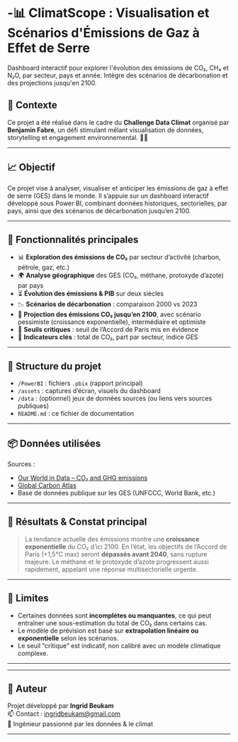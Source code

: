 # -📊 ClimatScope : Visualisation et Scénarios d'Émissions de Gaz à Effet de Serre
Dashboard interactif pour explorer l'évolution des émissions de CO₂, CH₄ et N₂O, par secteur, pays et année. Intègre des scénarios de décarbonation et des projections jusqu'en 2100.


## 🏁 Contexte

Ce projet a été réalisé dans le cadre du **Challenge Data Climat** organisé par **Benjamin Fabre**, un défi stimulant mêlant visualisation de données, storytelling et engagement environnemental. 🚀🌱

---

## 📈 Objectif

Ce projet vise à analyser, visualiser et anticiper les émissions de gaz à effet de serre (GES) dans le monde. Il s’appuie sur un dashboard interactif développé sous Power BI, combinant données historiques, sectorielles, par pays, ainsi que des scénarios de décarbonation jusqu’en 2100.

---

## 🔧 Fonctionnalités principales

- 📊 **Exploration des émissions de CO₂** par secteur d’activité (charbon, pétrole, gaz, etc.)
- 🌍 **Analyse géographique** des GES (CO₂, méthane, protoxyde d’azote) par pays
- ⏳ **Évolution des émissions & PIB** sur deux siècles
- 📉 **Scénarios de décarbonation** : comparaison 2000 vs 2023
- 🚨 **Projection des émissions CO₂ jusqu’en 2100**, avec scénario pessimiste (croissance exponentielle), intermédiaire et optimiste
- 🎯 **Seuils critiques** : seuil de l’Accord de Paris mis en évidence
- 🧭 **Indicateurs clés** : total de CO₂, part par secteur, indice GES

---

## 📂 Structure du projet

- `/PowerBI` : fichiers `.pbix` (rapport principal)
- `/assets` : captures d’écran, visuels du dashboard
- `/data` : (optionnel) jeux de données sources (ou liens vers sources publiques)
- `README.md` : ce fichier de documentation

---

## 📦 Données utilisées

Sources :
- [Our World in Data – CO₂ and GHG emissions](https://ourworldindata.org/co2-and-other-greenhouse-gas-emissions)
- [Global Carbon Atlas](http://www.globalcarbonatlas.org/)
- Base de données publique sur les GES (UNFCCC, World Bank, etc.)

---

## 🔮 Résultats & Constat principal

> La tendance actuelle des émissions montre une **croissance exponentielle** du CO₂ d’ici 2100. En l’état, les objectifs de l’Accord de Paris (+1,5°C max) seront **dépassés avant 2040**, sans rupture majeure. Le méthane et le protoxyde d’azote progressent aussi rapidement, appelant une réponse multisectorielle urgente.

---

## 📌 Limites

- Certaines données sont **incomplètes ou manquantes**, ce qui peut entraîner une sous-estimation du total de CO₂ dans certains cas.
- Le modèle de prévision est basé sur **extrapolation linéaire ou exponentielle** selon les scénarios.
- Le seuil “critique” est indicatif, non calibré avec un modèle climatique complexe.

---


---

## 🧠 Auteur

Projet développé par **Ingrid Beukam**  
📫 Contact : ingridbeukam@gmail.com  
📍 Ingénieur passionné par les données & le climat

---
